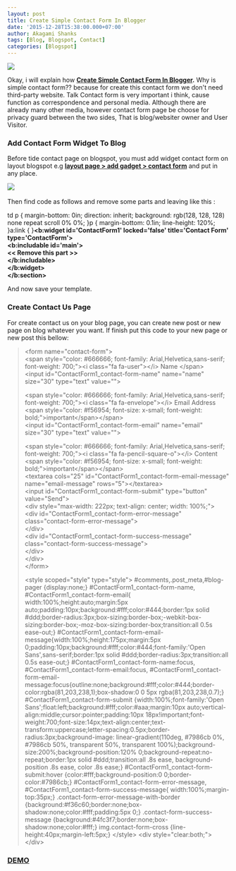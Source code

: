 ```yaml
---
layout: post
title: Create Simple Contact Form In Blogger
date: '2015-12-28T15:38:00.000+07:00'
author: Akagami Shanks
tags: [Blog, Blogspot, Contact]
categories: [Blogspot]
---
```


![](https://3.bp.blogspot.com/-ii4Gr87g1k8/VnIcj5VfK9I/AAAAAAAACZ0/BrFBticW-Cg/s1600/snapshot33.png)

Okay, i will explain how **[Create Simple Contact Form In Blogger](https://arief-jr.blogspot.com/seach/label/blogspot).** Why is simple contact form?? because for create this contact form we don't need third-party website. Talk Contact form is very important i think, cause function as correspondence and personal media. Although there are already many other media, however contact form page be choose for privacy guard between the two sides, That is blog/websiter owner and User Visitor.  

### **Add Contact Form Widget To Blog**

Before tide contact page on blogspot, you must add widget contact form on layout blogspot e.g [**layout page > add gadget > contact form**](https://arief-jr.blogspot.com/seach/label/Contact) and put in any place.  
  
  

 ![](https://2.bp.blogspot.com/-_004Ga5A8sQ/Vn6Rkthq2fI/AAAAAAAACbM/J1a_rtFsASk/s1600/Screenshot_20151226_200612.png)  

  

Then find code as follows and remove some parts and leaving like this :

td p { margin-bottom: 0in; direction: inherit; background: rgb(128, 128, 128) none repeat scroll 0% 0%; }p { margin-bottom: 0.1in; line-height: 120%; }a:link { }**&lt;b:widget id='ContactForm1' locked='false' title='Contact Form' type='ContactForm'&gt;  
&lt;b:includable id='main'&gt;  
&lt;< Remove this part &gt;>  
&lt;/b:includable&gt;  
&lt;/b:widget&gt;  
&lt;/b:section&gt;** 

And now save your template.

### **Create Contact Us Page**

For create contact us on your blog page, you can create new post or new page on blog whatever you want. If finish put this code to your new page or new post this bellow:

  

  

>   
> &lt;form name="contact-form"&gt;  
> &lt;span style="color: #666666; font-family: Arial,Helvetica,sans-serif; font-weight: 700;"&gt;&lt;i class="fa fa-user"&gt;&lt;/i&gt; Name &lt;/span&gt;  
> &lt;input id="ContactForm1_contact-form-name" name="name" size="30" type="text" value=""&gt;  
>   
> &lt;span style="color: #666666; font-family: Arial,Helvetica,sans-serif; font-weight: 700;"&gt;&lt;i class="fa fa-envelope"&gt;&lt;/i&gt; Email Address &lt;span style="color: #f56954; font-size: x-small; font-weight: bold;"&gt;important&lt;/span&gt;&lt;/span&gt;  
> &lt;input id="ContactForm1_contact-form-email" name="email" size="30" type="text" value=""&gt;  
>   
> &lt;span style="color: #666666; font-family: Arial,Helvetica,sans-serif; font-weight: 700;"&gt;&lt;i class="fa fa-pencil-square-o"&gt;&lt;/i&gt; Content &lt;span style="color: #f56954; font-size: x-small; font-weight: bold;"&gt;important&lt;/span&gt;&lt;/span&gt;  
> &lt;textarea cols="25" id="ContactForm1_contact-form-email-message" name="email-message" rows="5"&gt;&lt;/textarea&gt;  
> &lt;input id="ContactForm1_contact-form-submit" type="button" value="Send"&gt;  
> &lt;div style="max-width: 222px; text-align: center; width: 100%;"&gt;  
> &lt;div id="ContactForm1_contact-form-error-message" class="contact-form-error-message"&gt;  
> &lt;/div&gt;  
> &lt;div id="ContactForm1_contact-form-success-message" class="contact-form-success-message"&gt;  
> &lt;/div&gt;  
> &lt;/div&gt;  
> &lt;/form&gt;  
>   
> &lt;style scoped="style" type="style"&gt; #comments,.post\_meta,#blog-pager {display:none;} #ContactForm1\_contact-form-name, #ContactForm1\_contact-form-email{ width:100%;height:auto;margin:5px auto;padding:10px;background:#fff;color:#444;border:1px solid #ddd;border-radius:3px;box-sizing:border-box;-webkit-box-sizing:border-box;-moz-box-sizing:border-box;transition:all 0.5s ease-out;} #ContactForm1\_contact-form-email-message{width:100%;height:175px;margin:5px 0;padding:10px;background:#fff;color:#444;font-family:'Open Sans',sans-serif;border:1px solid #ddd;border-radius:3px;transition:all 0.5s ease-out;} #ContactForm1\_contact-form-name:focus, #ContactForm1\_contact-form-email:focus, #ContactForm1\_contact-form-email-message:focus{outline:none;background:#fff;color:#444;border-color:rgba(81,203,238,1);box-shadow:0 0 5px rgba(81,203,238,0.7);} #ContactForm1\_contact-form-submit {width:100%;font-family:'Open Sans';float:left;background:#fff;color:#aaa;margin:10px auto;vertical-align:middle;cursor:pointer;padding:10px 18px!important;font-weight:700;font-size:14px;text-align:center;text-transform:uppercase;letter-spacing:0.5px;border-radius:3px;background-image: linear-gradient(110deg, #7986cb 0%, #7986cb 50%, transparent 50%, transparent 100%);background-size:200%;background-position:120% 0;background-repeat:no-repeat;border:1px solid #ddd;transition:all .8s ease, background-position .8s ease, color .8s ease;} #ContactForm1\_contact-form-submit:hover {color:#fff;background-position:0 0;border-color:#7986cb;} #ContactForm1\_contact-form-error-message, #ContactForm1_contact-form-success-message{ width:100%;margin-top:35px;} .contact-form-error-message-with-border {background:#f36c60;border:none;box-shadow:none;color:#fff;padding:5px 0;} .contact-form-success-message {background:#4fc3f7;border:none;box-shadow:none;color:#fff;} img.contact-form-cross {line-height:40px;margin-left:5px;} &lt;/style&gt; &lt;div style="clear:both;"&gt;  
> &lt;/div&gt;


### **[DEMO](https://arief-jr.blogspot.com/p/contact_1.html)**